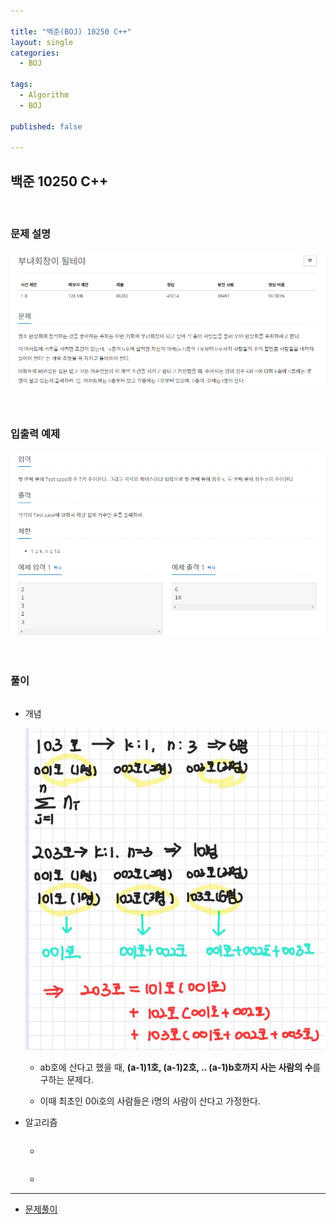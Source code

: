 ```yaml
---

title: "백준(BOJ) 10250 C++"
layout: single
categories:
  - BOJ

tags:
  - Algorithm
  - BOJ

published: false

---
```


## 백준 10250 C++

<br>

### 문제 설명

![image-20221229232612325](/assets/images/2022-12-29-BOJ2775/image-20221229232612325.png)

<br>

### 입출력 예제

![image-20221229232625524](/assets/images/2022-12-29-BOJ2775/image-20221229232625524.png)

<br>

### 풀이

```cpp

```

- 개념

  ![image-20221229232645168](/assets/images/2022-12-29-BOJ2775/image-20221229232645168.png)

  - ab호에 산다고 했을 때, **(a-1)1호, (a-1)2호, .. (a-1)b호까지 사는 사람의 수**를 구하는 문제다.

  - 이때 최초인 00i호의 사람들은 i명의 사람이 산다고 가정한다.

- 알고리즘

  ```cpp
  
  ```
  
  - 
  
  ```cpp
  
  ```
  
  - 
  

---

- [문제풀이](https://www.acmicpc.net/user/malove8466)

